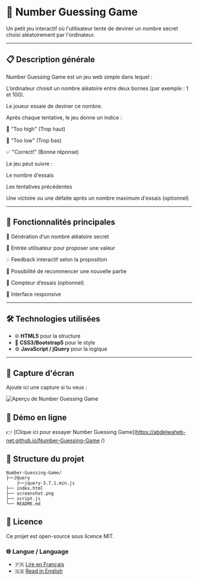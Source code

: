# 📝 Number Guessing Game

Un petit jeu interactif où l'utilisateur tente de deviner un nombre secret choisi aléatoirement par l'ordinateur.

---

## 📋 Description générale

Number Guessing Game est un jeu web simple dans lequel :

L’ordinateur choisit un nombre aléatoire entre deux bornes (par exemple : 1 et 100).

Le joueur essaie de deviner ce nombre.

Après chaque tentative, le jeu donne un indice :

🔼 "Too high" (Trop haut)

🔽 "Too low" (Trop bas)

✅ "Correct!" (Bonne réponse)

Le jeu peut suivre :

Le nombre d'essais

Les tentatives précédentes

Une victoire ou une défaite après un nombre maximum d'essais (optionnel)

---

## 🚀 Fonctionnalités principales

🎲 Génération d’un nombre aléatoire secret

🎯 Entrée utilisateur pour proposer une valeur

💡 Feedback interactif selon la proposition

🔁 Possibilité de recommencer une nouvelle partie

🧠 Compteur d’essais (optionnel)

📱 Interface responsive

---

## 🛠️ Technologies utilisées

- 🌐 **HTML5** pour la structure
- 🎨 **CSS3/Bootstrap5** pour le style
- ⚙️ **JavaScript / jQuery** pour la logique

---

## 📸 Capture d'écran 

Ajoute ici une capture si tu veux :


![Aperçu de Number Guessing Game](./screenshot.png)

## 🔗 Démo en ligne

👉 [Clique ici pour essayer Number Guessing Game](https://abdelwaheb-net.github.io/Number-Guessing-Game
/)



## 📁 Structure du projet
```
Number-Guessing-Game/
├──JQuery
    ├──jquery-3.7.1.min.js
├── index.html
├── screenshot.png
├── script.js
└── README.md
```
## 📄 Licence

Ce projet est open-source sous licence MIT.
### 🌐 Langue / Language

- 🇫🇷 [Lire en Français](./README.fr.md)
- 🇬🇧 [Read in English](./README.md)
